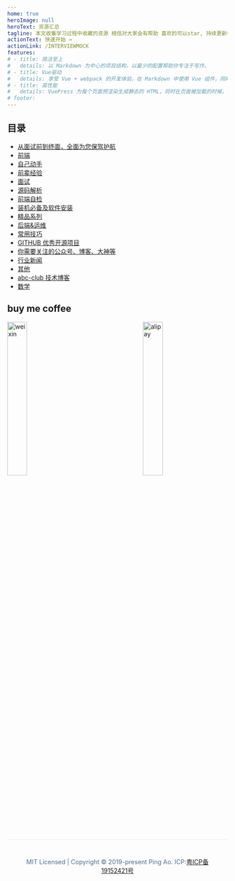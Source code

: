 ```yaml
---
home: true
heroImage: null
heroText: 资源汇总
tagline: 本文收集学习过程中收藏的资源 相信对大家会有帮助 喜欢的可以star, 持续更新中大家可以watch
actionText: 快速开始 →
actionLink: /INTERVIEWMOCK
features:
# - title: 简洁至上
#   details: 以 Markdown 为中心的项目结构，以最少的配置帮助你专注于写作。
# - title: Vue驱动
#   details: 享受 Vue + webpack 的开发体验，在 Markdown 中使用 Vue 组件，同时可以使用 Vue 来开发自定义主题。
# - title: 高性能
#   details: VuePress 为每个页面预渲染生成静态的 HTML，同时在页面被加载的时候，将作为 SPA 运行。
# footer:
---
```


## 目录

- [从面试前到终面，全面为您保驾护航](INTERVIEWMOCK.md)
- [前端](FRONTEND.md)
- [自己动手](DIY.md)
- [前辈经验](EXPERIENCE.md)
- [面试](INTERVIEW.md)
- [源码解析](SOURCECODE.md)
- [前端自检](CHECKLIST.md)
- [装机必备及软件安装](SOFTWARE/README.md)
- [精品系列](LIST.md)
- [后端&运维](BACKEND.md)
- [常用技巧](SKILLS.md)
- [GITHUB 优秀开源项目](GITHUB.md)
- [你需要关注的公众号、博客、大神等](FOLLOW.md)
- [行业新闻](NEWS.md)
- [其他](OTHER.md)
- [abc-club 技术博客](BLOG/README.md)
- [数学](MATH.md)

## buy me coffee

<img src="https://camo.githubusercontent.com/ea9531f3faf680e7b3665f18a2938c615067103c/68747470733a2f2f757365722d676f6c642d63646e2e786974752e696f2f323032302f332f32372f313731316262386332356537356130663f773d3132343226683d3136383626663d706e6726733d343531353933" width="30%" alt="weixin">
<div style="display:inline-block;width:30%;"></div>
<img src="https://camo.githubusercontent.com/39250ebe4edd8b2284965ef217489fb093585b45/68747470733a2f2f757365722d676f6c642d63646e2e786974752e696f2f323032302f332f32372f313731316262386437626636323337653f773d39303026683d3133353026663d706e6726733d343033373430" width="30%" alt="alipay">

<p style='padding: 2.5rem;
    border-top: 1px solid #eaecef;
    text-align: center;
    color: #4e6e8e;'>
    MIT Licensed | Copyright © 2019-present Ping Ao. 
    ICP:<a href='http://beian.miit.gov.cn'>粤ICP备19152421号</a>
</p>
